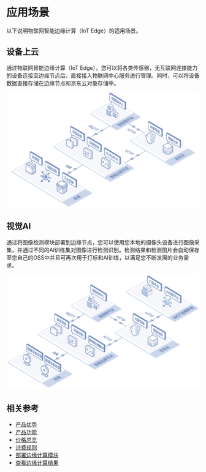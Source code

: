 # 应用场景

以下说明物联网智能边缘计算（IoT Edge）的适用场景。

## 设备上云
通过物联网智能边缘计算（IoT Edge），您可以将各类传感器，无互联网连接能力的设备连接至边缘节点后，直接接入物联网中心服务进行管理。同时，可以将设备数据直接存储在边缘节点和京东云对象存储中。

![设备上云场景](../../../../image/IoT/IoT-Edge/connect-device.png)


## 视觉AI
通过将图像检测模块部署到边缘节点，您可以使用您本地的摄像头设备进行图像采集，并通过不同的AI训练集对图像进行检测识别。检测结果和检测图片会自动保存至您自己的OSS中并且可再次用于打标和AI训练，以满足您不断发展的业务需求。

![图像检测场景](../../../../image/IoT/IoT-Edge/Image-Detector.png)


## 相关参考

- [产品优势](../Introduction/Benefits.md)
- [产品功能](../Introduction/Features.md)
- [价格总览](../Pricing/Price-Overview.md)
- [计费规则](../Pricing/Billing-Rules.md)
- [部署边缘计算模块](../Operation-Guide/Edge-Module/Deploy-Edge-Module.md)
- [查看边缘计算结果](../Operation-Guide/Edge-Module/View-Module-Result.md)
